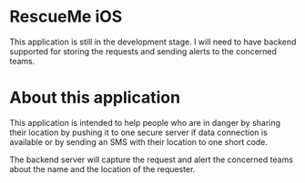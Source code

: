 RescueMe iOS
============

This application is still in the development stage. I will need to have backend supported for storing the requests and sending alerts to the concerned teams.

About this application
======================

This application is intended to help people who are in danger by sharing their location by pushing it to one secure server if data connection is available or by sending an SMS with their location to one short code.

The backend server will capture the request and alert the concerned teams about the name and the location of the requester.
